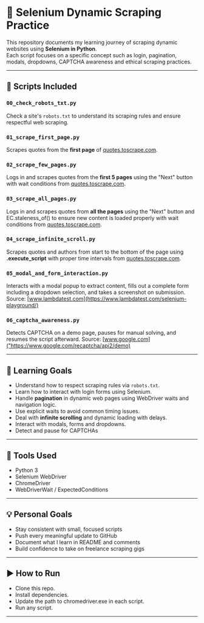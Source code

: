  # 🚀 Selenium Dynamic Scraping Practice

This repository documents my learning journey of scraping dynamic websites using **Selenium in Python**.  
Each script focuses on a specific concept such as login, pagination, modals, dropdowns, CAPTCHA awareness and ethical scraping practices.

---

## 📂 Scripts Included

### `00_check_robots_txt.py`
Check a site's `robots.txt` to understand its scraping rules and ensure respectful web scraping.

### `01_scrape_first_page.py`
Scrapes quotes from the **first page** of [quotes.toscrape.com](http://quotes.toscrape.com).

### `02_scrape_few_pages.py`
Logs in and scrapes quotes from the **first 5 pages** using the "Next" button with wait conditions from [quotes.toscrape.com](http://quotes.toscrape.com/login).

### `03_scrape_all_pages.py`
Logs in and scrapes quotes from **all the pages** using the "Next" button and EC.staleness_of() to ensure new content is loaded properly with wait conditions from [quotes.toscrape.com](http://quotes.toscrape.com/login).

### `04_scrape_infinite_scroll.py`
Scrapes quotes and authors from start to the bottom of the page using **.execute_script** with proper time intervals from [quotes.toscrape.com](http://quotes.toscrape.com/scroll).

### `05_modal_and_form_interaction.py`
Interacts with a modal popup to extract content, fills out a complete form including a dropdown selection, and takes a screenshot on submission. Source: [www.lambdatest.com](https://www.lambdatest.com/selenium-playground/)

### `06_captcha_awareness.py`
Detects CAPTCHA on a demo page, pauses for manual solving, and resumes the script afterward. Source: [www.google.com]("https://www.google.com/recaptcha/api2/demo)

---

## 🧠 Learning Goals

- Understand how to respect scraping rules via `robots.txt`.
- Learn how to interact with login forms using Selenium.
- Handle **pagination** in dynamic web pages using WebDriver waits and navigation logic.
- Use explicit waits to avoid common timing issues.
- Deal with **infinite scrolling** and dynamic loading with delays.
- Interact with modals, forms and dropdowns.
- Detect and pause for CAPTCHAs

---

## 🔧 Tools Used

- Python 3
- Selenium WebDriver
- ChromeDriver
- WebDriverWait / ExpectedConditions

---

## 💡 Personal Goals

- Stay consistent with small, focused scripts
- Push every meaningful update to GitHub
- Document what I learn in README and comments
- Build confidence to take on freelance scraping gigs

---

## ▶️ How to Run

- Clone this repo.
- Install dependencies.
- Update the path to chromedriver.exe in each script.
- Run any script.

---